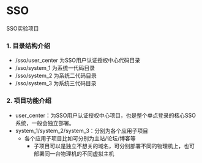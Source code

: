 # SSO
SSO实验项目

### 1. 目录结构介绍
- /sso/user_center 为SSO用户认证授权中心代码目录
- /sso/system_1 为系统一代码目录
- /sso/system_2 为系统二代码目录
- /sso/system_3 为系统三代码目录

### 2. 项目功能介绍
- user_center：为SSO用户认证授权中心项目，也是整个单点登录的核心SSO系统，一般会独立部署。
- system_1/system_2/system_3：分别为各个应用子项目
	- 各个应用子项目比如可分别为主站/论坛/博客等
		- 子项目可以是独立不想关的域名，可分别部署不同的物理机上，也可部署同一台物理机的不同虚拟主机
